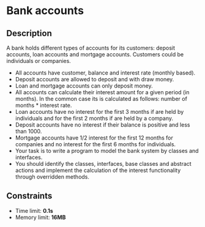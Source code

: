 # Bank accounts

## Description
A bank holds different types of accounts for its customers: deposit accounts, 
loan accounts and mortgage accounts. Customers could be individuals or companies.
  - All accounts have customer, balance and interest rate (monthly based).
  - Deposit accounts are allowed to deposit and with draw money.
  - Loan and mortgage accounts can only deposit money.
  - All accounts can calculate their interest amount for a given period (in months). In the common case its is calculated as follows: number of months * interest rate.
  - Loan accounts have no interest for the first 3 months if are held by individuals and for the first 2 months if are held by a company.
  - Deposit accounts have no interest if their balance is positive and less than 1000.
  - Mortgage accounts have 1/2 interest for the first 12 months for companies and no interest for the first 6 months for individuals.
  - Your task is to write a program to model the bank system by classes and interfaces.
  - You should identify the classes, interfaces, base classes and abstract actions and implement the calculation of the interest functionality through overridden methods.
  
## Constraints
- Time limit: **0.1s**
- Memory limit: **16MB**
